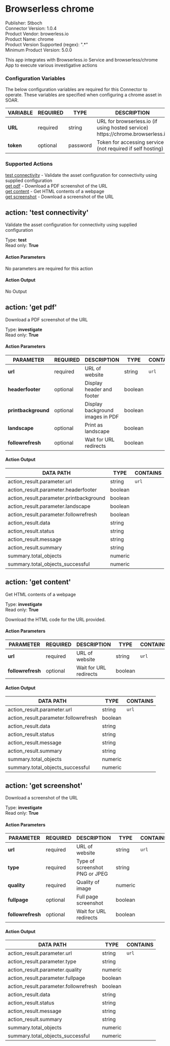 [comment]: # "Auto-generated SOAR connector documentation"
# Browserless chrome

Publisher: Stboch  
Connector Version: 1\.0\.4  
Product Vendor: browerless\.io  
Product Name: chrome  
Product Version Supported (regex): "\.\*"  
Minimum Product Version: 5\.0\.0  

This app integrates with Browserless\.io Service and browserless/chrome App to execute various investigative actions

### Configuration Variables
The below configuration variables are required for this Connector to operate.  These variables are specified when configuring a chrome asset in SOAR.

VARIABLE | REQUIRED | TYPE | DESCRIPTION
-------- | -------- | ---- | -----------
**URL** |  required  | string | URL for browserless\.io \(if using hosted service\) https\://chrome\.browserless\.io
**token** |  optional  | password | Token for accessing service \(not required if self hosting\)

### Supported Actions  
[test connectivity](#action-test-connectivity) - Validate the asset configuration for connectivity using supplied configuration  
[get pdf](#action-get-pdf) - Download a PDF screenshot of the URL  
[get content](#action-get-content) - Get HTML contents of a webpage  
[get screenshot](#action-get-screenshot) - Download a screenshot of the URL  

## action: 'test connectivity'
Validate the asset configuration for connectivity using supplied configuration

Type: **test**  
Read only: **True**

#### Action Parameters
No parameters are required for this action

#### Action Output
No Output  

## action: 'get pdf'
Download a PDF screenshot of the URL

Type: **investigate**  
Read only: **True**

#### Action Parameters
PARAMETER | REQUIRED | DESCRIPTION | TYPE | CONTAINS
--------- | -------- | ----------- | ---- | --------
**url** |  required  | URL of website | string |  `url` 
**headerfooter** |  optional  | Display header and footer | boolean | 
**printbackground** |  optional  | Display background images in PDF | boolean | 
**landscape** |  optional  | Print as landscape | boolean | 
**followrefresh** |  optional  | Wait for URL redirects | boolean | 

#### Action Output
DATA PATH | TYPE | CONTAINS
--------- | ---- | --------
action\_result\.parameter\.url | string |  `url` 
action\_result\.parameter\.headerfooter | boolean | 
action\_result\.parameter\.printbackground | boolean | 
action\_result\.parameter\.landscape | boolean | 
action\_result\.parameter\.followrefresh | boolean | 
action\_result\.data | string | 
action\_result\.status | string | 
action\_result\.message | string | 
action\_result\.summary | string | 
summary\.total\_objects | numeric | 
summary\.total\_objects\_successful | numeric |   

## action: 'get content'
Get HTML contents of a webpage

Type: **investigate**  
Read only: **True**

Download the HTML code for the URL provided\.

#### Action Parameters
PARAMETER | REQUIRED | DESCRIPTION | TYPE | CONTAINS
--------- | -------- | ----------- | ---- | --------
**url** |  required  | URL of website | string |  `url` 
**followrefresh** |  optional  | Wait for URL redirects | boolean | 

#### Action Output
DATA PATH | TYPE | CONTAINS
--------- | ---- | --------
action\_result\.parameter\.url | string |  `url` 
action\_result\.parameter\.followrefresh | boolean | 
action\_result\.data | string | 
action\_result\.status | string | 
action\_result\.message | string | 
action\_result\.summary | string | 
summary\.total\_objects | numeric | 
summary\.total\_objects\_successful | numeric |   

## action: 'get screenshot'
Download a screenshot of the URL

Type: **investigate**  
Read only: **True**

#### Action Parameters
PARAMETER | REQUIRED | DESCRIPTION | TYPE | CONTAINS
--------- | -------- | ----------- | ---- | --------
**url** |  required  | URL of website | string |  `url` 
**type** |  required  | Type of screenshot PNG or JPEG | string | 
**quality** |  required  | Quality of image | numeric | 
**fullpage** |  optional  | Full page screenshot | boolean | 
**followrefresh** |  optional  | Wait for URL redirects | boolean | 

#### Action Output
DATA PATH | TYPE | CONTAINS
--------- | ---- | --------
action\_result\.parameter\.url | string |  `url` 
action\_result\.parameter\.type | string | 
action\_result\.parameter\.quality | numeric | 
action\_result\.parameter\.fullpage | boolean | 
action\_result\.parameter\.followrefresh | boolean | 
action\_result\.data | string | 
action\_result\.status | string | 
action\_result\.message | string | 
action\_result\.summary | string | 
summary\.total\_objects | numeric | 
summary\.total\_objects\_successful | numeric | 